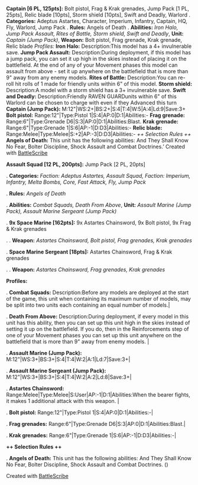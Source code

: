 **Captain [6 PL, 125pts]:** Bolt pistol, Frag & Krak grenades, Jump Pack [1 PL, 25pts], Relic blade [10pts], Storm shield [10pts], Swift and Deadly, Warlord
. **Categories:** Adeptus Astartes, Character, Imperium, Infantry, Captain, HQ, Fly, Warlord, Jump Pack
. **Rules:** Angels of Death
. **Abilities:** *Iron Halo, Jump Pack Assault, Rites of Battle, Storm shield, Swift and Deadly*, **Unit:** *Captain (Jump Pack)*, **Weapon:** Bolt pistol, Frag grenade, Krak grenade, Relic blade
*Profiles:*
**Iron Halo:** Description:This model has a 4+ invulnerable save.
**Jump Pack Assault:** Description:During deployment, if this model has a jump pack, you can set it up high in the skies instead of placing it on the battlefield. At the end of any of your Movement phases this model can assault from above - set it up anywhere on the battlefield that is more than 9" away from any enemy models.
**Rites of Battle:** Description:You can re-roll hit rolls of 1 made for friendly  units within 6" of this model.
**Storm shield:** Description:A model with a storm shield has a 3+ invulnerable save.
**Swift and Deadly:** Description:Friendly RAVEN GUARDunits within 6" of this Warlord can be chosen to charge with even if they Advanced this turn
**Captain (Jump Pack):** M:12"|WS:2+|BS:2+|S:4|T:4|W:5|A:4|Ld:9|Save:3+
**Bolt pistol:** Range:12"|Type:Pistol 1|S:4|AP:0|D:1|Abilities:-
**Frag grenade:** Range:6"|Type:Grenade D6|S:3|AP:0|D:1|Abilities:Blast.
**Krak grenade:** Range:6"|Type:Grenade 1|S:6|AP:-1|D:D3|Abilities:-
**Relic blade:** Range:Melee|Type:Melee|S:+2|AP:-3|D:D3|Abilities:-
*++ Selection Rules ++*
**Angels of Death:** This unit has the following abilities: And They Shall Know No Fear, Bolter Discipline, Shock Assault and Combat Doctrines.’
Created with [BattleScribe](https://battlescribe.net)












**Assault Squad [12 PL, 200pts]:** Jump Pack [2 PL, 20pts]

. **Categories:** *Faction: Adeptus Astartes, Assault Squad, Faction: Imperium, Infantry, Melta Bombs, Core, Fast Attack, Fly, Jump Pack*

. **Rules:** *Angels of Death*

. **Abilities:** *Combat Squads, Death From Above*, **Unit:** *Assault Marine (Jump Pack), Assault Marine Sergeant (Jump Pack)*


. **9x Space Marine [162pts]:** 9x Astartes Chainsword, 9x Bolt pistol, 9x Frag & Krak grenades

. . **Weapon:** *Astartes Chainsword, Bolt pistol, Frag grenades, Krak grenades*

. **Space Marine Sergeant [18pts]:** Astartes Chainsword, Frag & Krak grenades

. . **Weapon:** *Astartes Chainsword, Frag grenades, Krak grenades*

**Profiles:**

. **Combat Squads:** Description:Before any models are deployed at the start of the game, this unit when containing its maximum number of models, may be split into two units each containing an equal number of models.|

. **Death From Above:** Description:During deployment, if every model in this unit has this ability, then you can set up this unit high in the skies instead of setting it up on the battlefield. If you do, then in the Reinforcements step of one of your Movement phases you can set up this unit anywhere on the battlefield that is more than 9" away from enemy models. |

. **Assault Marine (Jump Pack):** M:12"|WS:3+|BS:3+|S:4|T:4|W:2|A:1|Ld:7|Save:3+|

. **Assault Marine Sergeant (Jump Pack):** M:12"|WS:3+|BS:3+|S:4|T:4|W:2|A:2|Ld:8|Save:3+|

. **Astartes Chainsword:** Range:Melee|Type:Melee|S:User|AP:-1|D:1|Abilities:When the bearer fights, it makes 1 additional attack with this weapon. |

. **Bolt pistol:** Range:12"|Type:Pistol 1|S:4|AP:0|D:1|Abilities:-|

. **Frag grenades:** Range:6"|Type:Grenade D6|S:3|AP:0|D:1|Abilities:Blast.|

. **Krak grenades:** Range:6"|Type:Grenade 1|S:6|AP:-1|D:D3|Abilities:-|

**++ Selection Rules ++**


. **Angels of Death:** This unit has the following abilities: And They Shall Know No Fear, Bolter Discipline, Shock Assault and Combat Doctrines. ()

Created with [BattleScribe](https://battlescribe.net)
